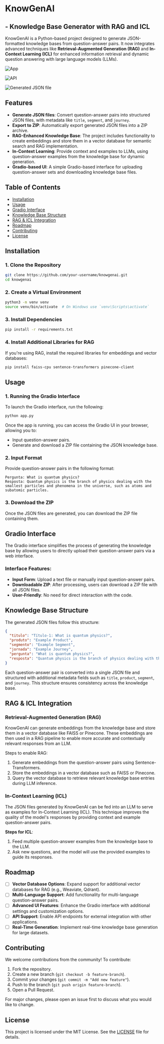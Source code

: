 
# **KnowGenAI**
## - Knowledge Base Generator with RAG and ICL

KnowGenAI is a Python-based project designed to generate JSON-formatted knowledge bases from question-answer pairs. It now integrates advanced techniques like **Retrieval-Augmented Generation (RAG)** and **In-Context Learning (ICL)** for enhanced information retrieval and dynamic question answering with large language models (LLMs).

![App](image/app-v2.png)

![API](image/api.png)

![Generated JSON file](image/json_kb.png)

## **Features**
- **Generate JSON files**: Convert question-answer pairs into structured JSON files, with metadata like `title`, `segment`, and `journey`.
- **Export to ZIP**: Automatically export generated JSON files into a ZIP archive.
- **RAG-Enhanced Knowledge Base**: The project includes functionality to create embeddings and store them in a vector database for semantic search and RAG implementation.
- **In-Context Learning**: Provide context and examples to LLMs, using question-answer examples from the knowledge base for dynamic generation.
- **Gradio-based UI**: A simple Gradio-based interface for uploading question-answer sets and downloading knowledge base files.

## **Table of Contents**
- [Installation](#installation)
- [Usage](#usage)
- [Gradio Interface](#gradio-interface)
- [Knowledge Base Structure](#knowledge-base-structure)
- [RAG & ICL Integration](#rag--icl-integration)
- [Roadmap](#roadmap)
- [Contributing](#contributing)
- [License](#license)

## **Installation**

### **1. Clone the Repository**
```bash
git clone https://github.com/your-username/knowgenai.git
cd knowgenai
```

### **2. Create a Virtual Environment**
```bash
python3 -m venv venv
source venv/bin/activate  # On Windows use `venv\Scripts\activate`
```

### **3. Install Dependencies**
```bash
pip install -r requirements.txt
```

### **4. Install Additional Libraries for RAG**
If you're using RAG, install the required libraries for embeddings and vector databases:
```bash
pip install faiss-cpu sentence-transformers pinecone-client
```

## **Usage**

### **1. Running the Gradio Interface**
To launch the Gradio interface, run the following:
```bash
python app.py
```

Once the app is running, you can access the Gradio UI in your browser, allowing you to:
- Input question-answer pairs.
- Generate and download a ZIP file containing the JSON knowledge base.

### **2. Input Format**
Provide question-answer pairs in the following format:
```
Pergunta: What is quantum physics?
Resposta: Quantum physics is the branch of physics dealing with the smallest particles and phenomena in the universe, such as atoms and subatomic particles.
```

### **3. Download the ZIP**
Once the JSON files are generated, you can download the ZIP file containing them.

## **Gradio Interface**
The Gradio interface simplifies the process of generating the knowledge base by allowing users to directly upload their question-answer pairs via a web interface.

### **Interface Features**:
- **Input Form**: Upload a text file or manually input question-answer pairs.
- **Downloadable ZIP**: After processing, users can download a ZIP file with all JSON files.
- **User-Friendly**: No need for direct interaction with the code.

## **Knowledge Base Structure**
The generated JSON files follow this structure:
```json
{
  "titulo": "Título-1: What is quantum physics?",
  "produto": "Example Product",
  "segmento": "Example Segment",
  "jornada": "Example Journey",
  "pergunta": "What is quantum physics?",
  "resposta": "Quantum physics is the branch of physics dealing with the smallest particles and phenomena in the universe, such as atoms and subatomic particles."
}
```

Each question-answer pair is converted into a single JSON file and structured with additional metadata fields such as `title`, `product`, `segment`, and `journey`. This structure ensures consistency across the knowledge base.

## **RAG & ICL Integration**

### **Retrieval-Augmented Generation (RAG)**
KnowGenAI can generate embeddings from the knowledge base and store them in a vector database like FAISS or Pinecone. These embeddings are then used in a RAG pipeline to enable more accurate and contextually relevant responses from an LLM.

Steps to enable RAG:
1. Generate embeddings from the question-answer pairs using Sentence-Transformers.
2. Store the embeddings in a vector database such as FAISS or Pinecone.
3. Query the vector database to retrieve relevant knowledge base entries during LLM inference.

### **In-Context Learning (ICL)**
The JSON files generated by KnowGenAI can be fed into an LLM to serve as examples for In-Context Learning (ICL). This technique improves the quality of the model's responses by providing context and example question-answer pairs.

**Steps for ICL**:
1. Feed multiple question-answer examples from the knowledge base to the LLM.
2. Ask new questions, and the model will use the provided examples to guide its responses.

## **Roadmap**
- [ ] **Vector Database Options**: Expand support for additional vector databases for RAG (e.g., Weaviate, Qdrant).
- [ ] **Multi-Language Support**: Add functionality for multi-language question-answer pairs.
- [ ] **Advanced UI Features**: Enhance the Gradio interface with additional settings and customization options.
- [ ] **API Support**: Enable API endpoints for external integration with other applications.
- [ ] **Real-Time Generation**: Implement real-time knowledge base generation for large datasets.

## **Contributing**
We welcome contributions from the community! To contribute:
1. Fork the repository.
2. Create a new branch (`git checkout -b feature-branch`).
3. Commit your changes (`git commit -m "Add new feature"`).
4. Push to the branch (`git push origin feature-branch`).
5. Open a Pull Request.

For major changes, please open an issue first to discuss what you would like to change.

## **License**
This project is licensed under the MIT License. See the [LICENSE](LICENSE) file for details.

